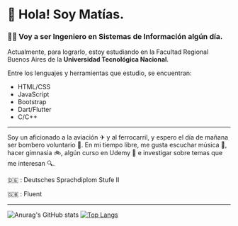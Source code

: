 
# :wave: Hola! Soy Matías.
### 👨‍🎓 Voy a ser Ingeniero en Sistemas de Información algún día.
Actualmente, para lograrlo, estoy estudiando en la Facultad Regional Buenos Aires de la **Universidad Tecnológica Nacional**.

Entre los lenguajes y herramientas que estudio, se encuentran:
- HTML/CSS
- JavaScript
- Bootstrap
- Dart/Flutter
- C/C++

---
Soy un aficionado a la aviación ✈ y al ferrocarril, y espero el día de mañana ser bombero voluntario 🚒.
En mi tiempo libre, me gusta escuchar música 🎵, hacer gimnasia 🚲, algún curso en Udemy 📝 e investigar sobre temas que me interesan 🔍.

:de: : Deutsches Sprachdiplom Stufe II

:uk: : Fluent

---
![Anurag's GitHub stats](https://github-readme-stats.vercel.app/api?username=Matias-Rossi&show_icons=true&theme=dark&hide_rank=true&count_private=true)
[![Top Langs](https://github-readme-stats.vercel.app/api/top-langs/?username=Matias-Rossi&layout=compact&theme=dark)](https://github.com/anuraghazra/github-readme-stats)
